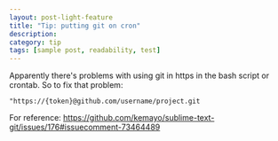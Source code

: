 ```yaml
---
layout: post-light-feature
title: "Tip: putting git on cron"
description:
category: tip
tags: [sample post, readability, test]
---
```


Apparently there's problems with using git in https in the bash script or crontab. So to fix that problem:
```
"https://{token}@github.com/username/project.git
```

For reference:
https://github.com/kemayo/sublime-text-git/issues/176#issuecomment-73464489
